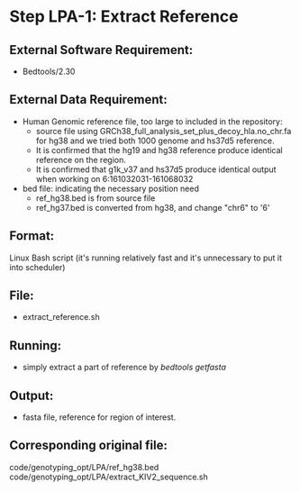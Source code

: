 # Step LPA-1: Extract Reference

## External Software Requirement:

 - Bedtools/2.30

## External Data Requirement:

 - Human Genomic reference file, too large to included in the repository:
    - source file using GRCh38_full_analysis_set_plus_decoy_hla.no_chr.fa for hg38 and we tried both 1000 genome and hs37d5 reference.
    - It is confirmed that the hg19 and hg38 reference produce identical reference on the region.
    - It is confirmed that g1k_v37 and hs37d5 produce identical output when working on 6:161032031-161068032
 - bed file: indicating the necessary position need
    - ref_hg38.bed is from source file
    - ref_hg37.bed is converted from hg38, and change "chr6" to '6'


## Format:

Linux Bash script (it's running relatively fast and it's unnecessary to put it into scheduler)

## File:

 - extract_reference.sh

## Running:

 - simply extract a part of reference by *bedtools getfasta*

## Output:

 - fasta file, reference for region of interest.

## Corresponding original file:

code/genotyping_opt/LPA/ref_hg38.bed
code/genotyping_opt/LPA/extract_KIV2_sequence.sh

